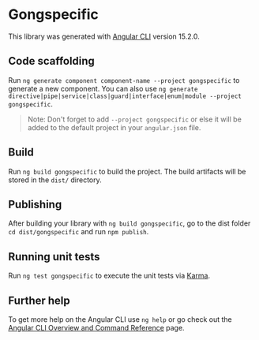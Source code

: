 # Gongspecific

This library was generated with [Angular CLI](https://github.com/angular/angular-cli) version 15.2.0.

## Code scaffolding

Run `ng generate component component-name --project gongspecific` to generate a new component. You can also use `ng generate directive|pipe|service|class|guard|interface|enum|module --project gongspecific`.
> Note: Don't forget to add `--project gongspecific` or else it will be added to the default project in your `angular.json` file. 

## Build

Run `ng build gongspecific` to build the project. The build artifacts will be stored in the `dist/` directory.

## Publishing

After building your library with `ng build gongspecific`, go to the dist folder `cd dist/gongspecific` and run `npm publish`.

## Running unit tests

Run `ng test gongspecific` to execute the unit tests via [Karma](https://karma-runner.github.io).

## Further help

To get more help on the Angular CLI use `ng help` or go check out the [Angular CLI Overview and Command Reference](https://angular.io/cli) page.
